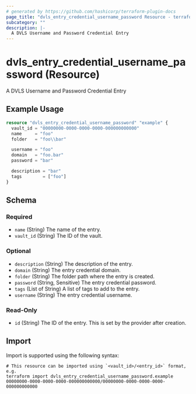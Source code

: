 ```yaml
---
# generated by https://github.com/hashicorp/terraform-plugin-docs
page_title: "dvls_entry_credential_username_password Resource - terraform-provider-dvls"
subcategory: ""
description: |-
  A DVLS Username and Password Credential Entry
---
```


# dvls_entry_credential_username_password (Resource)

A DVLS Username and Password Credential Entry

## Example Usage

```terraform
resource "dvls_entry_credential_username_password" "example" {
  vault_id = "00000000-0000-0000-0000-000000000000"
  name     = "foo"
  folder   = "foo\\bar"

  username = "foo"
  domain   = "foo.bar"
  password = "bar"

  description = "bar"
  tags        = ["foo"]
}
```

<!-- schema generated by tfplugindocs -->
## Schema

### Required

- `name` (String) The name of the entry.
- `vault_id` (String) The ID of the vault.

### Optional

- `description` (String) The description of the entry.
- `domain` (String) The entry credential domain.
- `folder` (String) The folder path where the entry is created.
- `password` (String, Sensitive) The entry credential password.
- `tags` (List of String) A list of tags to add to the entry.
- `username` (String) The entry credential username.

### Read-Only

- `id` (String) The ID of the entry. This is set by the provider after creation.

## Import

Import is supported using the following syntax:

```shell
# This resource can be imported using `<vault_id>/<entry_id>` format, e.g.
terraform import dvls_entry_credential_username_password.example 00000000-0000-0000-0000-000000000000/00000000-0000-0000-0000-000000000000
```

